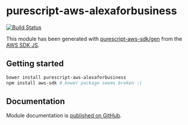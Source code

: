 # purescript-aws-alexaforbusiness

[![Build Status](https://app.wercker.com/status/5909b9e96d1080804b17a28f72f87b6b/s/master)](https://app.wercker.com/project/byKey/5909b9e96d1080804b17a28f72f87b6b)

This module has been generated with [purescript-aws-sdk/gen](https://github.com/purescript-aws-sdk/gen) from the [AWS SDK JS](https://github.com/aws/aws-sdk-js).

## Getting started

```sh
bower install purescript-aws-alexaforbusiness
npm install aws-sdk # bower package seems broken :(
```

## Documentation

Module documentation is [published on GitHub](https://github.com/purescript-aws-sdk/purescript-aws-alexaforbusiness/tree/master/docs).

